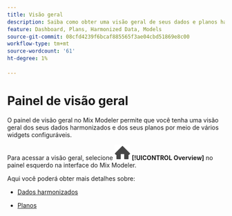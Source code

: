 ```yaml
---
title: Visão geral
description: Saiba como obter uma visão geral de seus dados e planos harmonizados no Mix Modeler.
feature: Dashboard, Plans, Harmonized Data, Models
source-git-commit: 08cfd4239f6bcaf885565f3ae04cbd51869e8c00
workflow-type: tm+mt
source-wordcount: '61'
ht-degree: 1%

---
```



# Painel de visão geral


O painel de visão geral no Mix Modeler permite que você tenha uma visão geral dos seus dados harmonizados e dos seus planos por meio de vários widgets configuráveis.

Para acessar a visão geral, selecione ![Início](../assets/icons/Home.svg) **[!UICONTROL Overview]** no painel esquerdo na interface do Mix Modeler.

Aqui você poderá obter mais detalhes sobre:

* [Dados harmonizados](harmonized-data.md)

* [Planos](plans.md)

